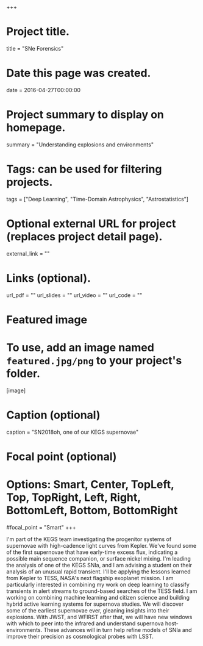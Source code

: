 +++
# Project title.
title = "SNe Forensics"

# Date this page was created.
date = 2016-04-27T00:00:00

# Project summary to display on homepage.
summary = "Understanding explosions and environments"

# Tags: can be used for filtering projects.
tags = ["Deep Learning", "Time-Domain Astrophysics", "Astrostatistics"]

# Optional external URL for project (replaces project detail page).
external_link = ""


# Links (optional).
url_pdf = ""
url_slides = ""
url_video = ""
url_code = ""


# Featured image
# To use, add an image named `featured.jpg/png` to your project's folder. 
[image]
  # Caption (optional)
  caption = "SN2018oh, one of our KEGS supernovae"
  
  # Focal point (optional)
  # Options: Smart, Center, TopLeft, Top, TopRight, Left, Right, BottomLeft, Bottom, BottomRight
  #focal_point = "Smart"
+++

I'm part of the KEGS team investigating the progenitor systems of supernovae with high-cadence light curves from Kepler. We've found some of the first supernovae that have early-time excess flux, indicating a possible main sequence companion, or surface nickel mixing. I'm leading the analysis of one of the KEGS SNIa, and I am advising a student on their analysis of an unusual rapid transient. I'll be applying the lessons learned from Kepler to TESS, NASA's next flagship exoplanet mission. I am particularly interested in combining my work on deep learning to classify transients in alert streams to ground-based searches of the TESS field. I am working on combining machine learning and citizen science and building hybrid active learning systems for supernova studies. We will discover some of the earliest supernovae ever, gleaning insights into their explosions. With JWST, and WFIRST after that, we will have new windows with which to peer into the infrared and understand supernova host-environments. These advances will in turn help refine models of SNIa and improve their precision as cosmological probes with LSST.


